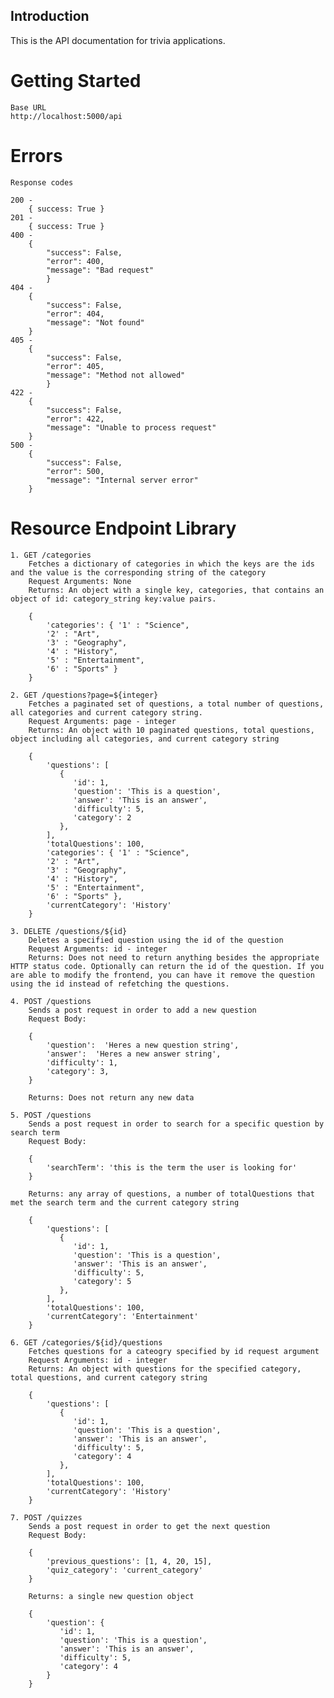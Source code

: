 ## Introduction
This is the API documentation for trivia applications.

# Getting Started
	Base URL
	http://localhost:5000/api
	
# Errors
	Response codes

	200 -
		{ success: True }
	201 - 
		{ success: True }
	400 - 
		{
            "success": False,
            "error": 400,
            "message": "Bad request"
        	}
	404 -
		{
            "success": False,
            "error": 404,
            "message": "Not found"
        }
	405 -
		{
            "success": False,
            "error": 405,
            "message": "Method not allowed"
        	}
	422 -
		{
            "success": False,
            "error": 422,
            "message": "Unable to process request"
        }
	500 -
		{
            "success": False,
            "error": 500,
            "message": "Internal server error"
        }
	   
# Resource Endpoint Library
	
	1. GET /categories
		Fetches a dictionary of categories in which the keys are the ids and the value is the corresponding string of the category
		Request Arguments: None
		Returns: An object with a single key, categories, that contains an object of id: category_string key:value pairs.
		
		{
		    'categories': { '1' : "Science",
		    '2' : "Art",
		    '3' : "Geography",
		    '4' : "History",
		    '5' : "Entertainment",
		    '6' : "Sports" }
		}
		
	2. GET /questions?page=${integer}
		Fetches a paginated set of questions, a total number of questions, all categories and current category string.
		Request Arguments: page - integer
		Returns: An object with 10 paginated questions, total questions, object including all categories, and current category string
		
		{
		    'questions': [
			   {
				  'id': 1,
				  'question': 'This is a question',
				  'answer': 'This is an answer',
				  'difficulty': 5,
				  'category': 2
			   },
		    ],
		    'totalQuestions': 100,
		    'categories': { '1' : "Science",
		    '2' : "Art",
		    '3' : "Geography",
		    '4' : "History",
		    '5' : "Entertainment",
		    '6' : "Sports" },
		    'currentCategory': 'History'
		}
		
	3. DELETE /questions/${id}
		Deletes a specified question using the id of the question
		Request Arguments: id - integer
		Returns: Does not need to return anything besides the appropriate HTTP status code. Optionally can return the id of the question. If you are able to modify the frontend, you can have it remove the question using the id instead of refetching the questions.
		
	4. POST /questions
		Sends a post request in order to add a new question
		Request Body:
		
		{
		    'question':  'Heres a new question string',
		    'answer':  'Heres a new answer string',
		    'difficulty': 1,
		    'category': 3,
		}
		
		Returns: Does not return any new data
		
	5. POST /questions
		Sends a post request in order to search for a specific question by search term
		Request Body:
		
		{
		    'searchTerm': 'this is the term the user is looking for'
		}
		
		Returns: any array of questions, a number of totalQuestions that met the search term and the current category string
		
		{
		    'questions': [
			   {
				  'id': 1,
				  'question': 'This is a question',
				  'answer': 'This is an answer',
				  'difficulty': 5,
				  'category': 5
			   },
		    ],
		    'totalQuestions': 100,
		    'currentCategory': 'Entertainment'
		}
		
	6. GET /categories/${id}/questions
		Fetches questions for a cateogry specified by id request argument
		Request Arguments: id - integer
		Returns: An object with questions for the specified category, total questions, and current category string
		
		{
		    'questions': [
			   {
				  'id': 1,
				  'question': 'This is a question',
				  'answer': 'This is an answer',
				  'difficulty': 5,
				  'category': 4
			   },
		    ],
		    'totalQuestions': 100,
		    'currentCategory': 'History'
		}
		
	7. POST /quizzes
		Sends a post request in order to get the next question
		Request Body:
		
		{
		    'previous_questions': [1, 4, 20, 15],
		    'quiz_category': 'current_category'
		}
		
		Returns: a single new question object
		
		{
		    'question': {
			   'id': 1,
			   'question': 'This is a question',
			   'answer': 'This is an answer',
			   'difficulty': 5,
			   'category': 4
		    }
		}
